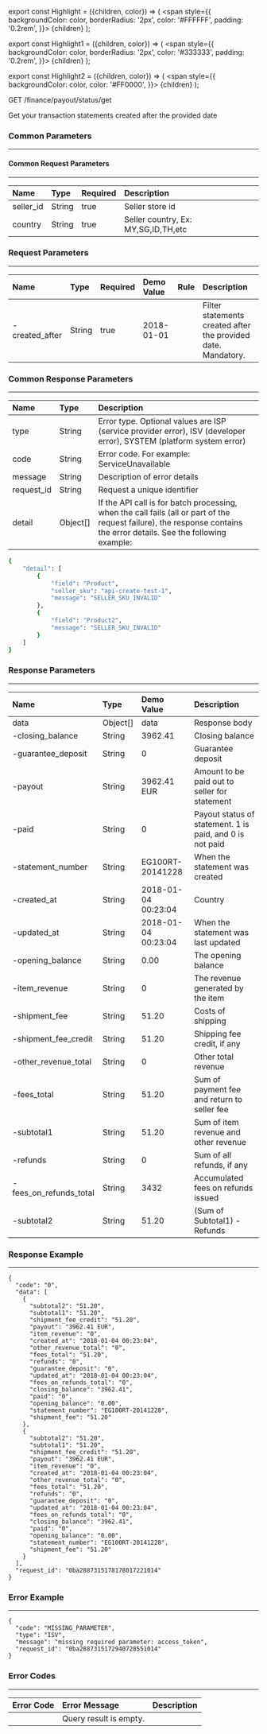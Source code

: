 export const Highlight = ({children, color}) => (
<span
style={{
      backgroundColor: color,
      borderRadius: '2px',
      color: '#FFFFFF',
      padding: '0.2rem',
    }}>
{children}
</span>
);

export const Highlight1 = ({children, color}) => (
<span
style={{
      backgroundColor: color,
      borderRadius: '2px',
      color: '#333333',
      padding: '0.2rem',
    }}>
{children}
</span>
);

export const Highlight2 = ({children, color}) => (
<span
style={{
      backgroundColor: color,
      color: '#FF0000',
    }}>
{children}
</span>
);

<Highlight color="#00A854">GET</Highlight> <Highlight1 color="#EEEEEE">/finance/payout/status/get</Highlight1>

Get your transaction statements created after the provided date

### Common Parameters

---
#### Common Request Parameters

---

| Name      | Type   | Required                      | Description                         |
| :-------- | :----- | :---------------------------- | :---------------------------------- |
| seller_id | String | <Highlight2>true</Highlight2> | Seller store id                     |
| country   | String | <Highlight2>true</Highlight2> | Seller country, Ex: MY,SG,ID,TH,etc |

### Request Parameters

---

| Name            | Type   | Required                      | Demo Value | Rule | Description                                                   |
| :-------------- | :----- | :---------------------------- | :--------- | :--- | :------------------------------------------------------------ |
| - created_after | String | <Highlight2>true</Highlight2> | 2018-01-01 |      | Filter statements created after the provided date. Mandatory. |

### Common Response Parameters

---

| Name       | Type     | Description                                                                                                                                                            |
| :--------- | :------- | :--------------------------------------------------------------------------------------------------------------------------------------------------------------------- |
| type       | String   | Error type. Optional values ​​are ISP (service provider error), ISV (developer error), SYSTEM (platform system error)                                                  |
| code       | String   | Error code. For example: ServiceUnavailable                                                                                                                            |
| message    | String   | Description of error details                                                                                                                                           |
| request_id | String   | Request a unique identifier                                                                                                                                            |
| detail     | Object[] | If the API call is for batch processing, when the call fails (all or part of the request failure), the response contains the error details. See the following example: |

```bash
{
    "detail": [
        {
            "field": "Product",
            "seller_sku": "api-create-test-1",
            "message": "SELLER_SKU_INVALID"
        },
        {
            "field": "Product2",
            "message": "SELLER_SKU_INVALID"
        }
    ]
}
```

### Response Parameters

---

| Name                   | Type     | Demo Value          | Description                                              |
| :--------------------- | :------- | :------------------ | :------------------------------------------------------- |
| data                   | Object[] | data                | Response body                                            |
| -closing_balance       | String   | 3962.41             | Closing balance                                          |
| -guarantee_deposit     | String   | 0                   | Guarantee deposit                                        |
| -payout                | String   | 3962.41 EUR         | Amount to be paid out to seller for statement            |
| -paid                  | String   | 0                   | Payout status of statement. 1 is paid, and 0 is not paid |
| -statement_number      | String   | EG100RT-20141228    | When the statement was created                           |
| -created_at            | String   | 2018-01-04 00:23:04 | Country                                                  |
| -updated_at            | String   | 2018-01-04 00:23:04 | When the statement was last updated                      |
| -opening_balance       | String   | 0.00                | The opening balance                                      |
| -item_revenue          | String   | 0                   | The revenue generated by the item                        |
| -shipment_fee          | String   | 51.20               | Costs of shipping                                        |
| -shipment_fee_credit   | String   | 51.20               | Shipping fee credit, if any                              |
| -other_revenue_total   | String   | 0                   | Other total revenue                                      |
| -fees_total            | String   | 51.20               | Sum of payment fee and return to seller fee              |
| -subtotal1             | String   | 51.20               | Sum of item revenue and other revenue                    |
| -refunds               | String   | 0                   | Sum of all refunds, if any                               |
| -fees_on_refunds_total | String   | 3432                | Accumulated fees on refunds issued                       |
| -subtotal2             | String   | 51.20               | (Sum of Subtotal1) - Refunds                             |

### Response Example

---

```
{
  "code": "0",
  "data": [
    {
      "subtotal2": "51.20",
      "subtotal1": "51.20",
      "shipment_fee_credit": "51.20",
      "payout": "3962.41 EUR",
      "item_revenue": "0",
      "created_at": "2018-01-04 00:23:04",
      "other_revenue_total": "0",
      "fees_total": "51.20",
      "refunds": "0",
      "guarantee_deposit": "0",
      "updated_at": "2018-01-04 00:23:04",
      "fees_on_refunds_total": "0",
      "closing_balance": "3962.41",
      "paid": "0",
      "opening_balance": "0.00",
      "statement_number": "EG100RT-20141228",
      "shipment_fee": "51.20"
    },
    {
      "subtotal2": "51.20",
      "subtotal1": "51.20",
      "shipment_fee_credit": "51.20",
      "payout": "3962.41 EUR",
      "item_revenue": "0",
      "created_at": "2018-01-04 00:23:04",
      "other_revenue_total": "0",
      "fees_total": "51.20",
      "refunds": "0",
      "guarantee_deposit": "0",
      "updated_at": "2018-01-04 00:23:04",
      "fees_on_refunds_total": "0",
      "closing_balance": "3962.41",
      "paid": "0",
      "opening_balance": "0.00",
      "statement_number": "EG100RT-20141228",
      "shipment_fee": "51.20"
    }
  ],
  "request_id": "0ba2887315178178017221014"
}
```

### Error Example

---

```
{
  "code": "MISSING_PARAMETER",
  "type": "ISV",
  "message": "missing required parameter: access_token",
  "request_id": "0ba2887315172940728551014"
}
```

### Error Codes

---

| Error Code | Error Message          | Description |
| :--------- | :--------------------- | :---------- |
|            | Query result is empty. |             |
